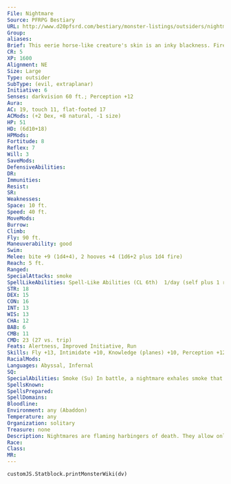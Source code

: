 ```yaml
---
File: Nightmare
Source: PFRPG Bestiary
URL: http://www.d20pfsrd.com/bestiary/monster-listings/outsiders/nightmare
Group: 
aliases: 
Brief: This eerie horse-like creature's skin is an inky blackness. Fire spurts from its hair and nostrils, and its hooves spray sparks.
CR: 5
XP: 1600
Alignment: NE
Size: Large
Type: outsider
SubType: (evil, extraplanar)
Initiative: 6
Senses: darkvision 60 ft.; Perception +12
Aura: 
AC: 19, touch 11, flat-footed 17
ACMods: (+2 Dex, +8 natural, -1 size)
HP: 51
HD: (6d10+18)
HPMods: 
Fortitude: 8
Reflex: 7
Will: 3
SaveMods: 
DefensiveAbilities: 
DR: 
Immunities: 
Resist: 
SR: 
Weaknesses: 
Space: 10 ft.
Speed: 40 ft.
MoveMods: 
Burrow: 
Climb: 
Fly: 90 ft.
Maneuverability: good
Swim: 
Melee: bite +9 (1d4+4), 2 hooves +4 (1d6+2 plus 1d4 fire)
Reach: 5 ft.
Ranged: 
SpecialAttacks: smoke
SpellLikeAbilities: Spell-Like Abilities (CL 6th)  1/day (self plus 1 rider only)-plane shift
STR: 18
DEX: 15
CON: 16
INT: 13
WIS: 13
CHA: 12
BAB: 6
CMB: 11
CMD: 23 (27 vs. trip)
Feats: Alertness, Improved Initiative, Run
Skills: Fly +13, Intimidate +10, Knowledge (planes) +10, Perception +12, Sense Motive +12, Stealth +7, Survival +10
RacialMods: 
Languages: Abyssal, Infernal
SQ: 
SpecialAbilities: Smoke (Su) In battle, a nightmare exhales smoke that chokes and blinds foes, filling a 15-foot cone each round as a free action.  Anyone in the cone must succeed on a DC 16 Fortitude save or become sickened until 1d6 minutes after leaving the area. This smoke acts as obscuring mist for the purposes of concealment. The smoke persists for 1 round.  The save DC is Constitution-based.
SpellsKnown: 
SpellsPrepared: 
SpellDomains: 
Bloodline: 
Environment: any (Abaddon)
Temperature: any
Organization: solitary
Treasure: none
Description: Nightmares are flaming harbingers of death. They allow only the most evil of creatures to ride them, and are never mere mounts, but rather willing partners in destruction.
Race: 
Class: 
MR: 
---
```

```dataviewjs
customJS.Statblock.printMonsterWiki(dv)
```
